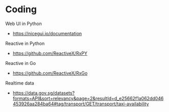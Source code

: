 # Coding

Web UI in Python

- <https://nicegui.io/documentation>

Reactive in Python

- <https://github.com/ReactiveX/RxPY>

Reactive in Go

- <https://github.com/ReactiveX/RxGo>

Realtime data

- <https://data.gov.sg/datasets?formats=API&sort=relevancy&page=2&resultId=d_e25662f1a062dd046453926aa284ba64#tag/transport/GET/transport/taxi-availability>
